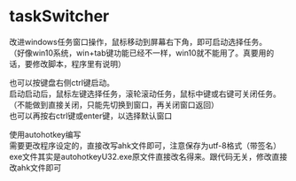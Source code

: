 # taskSwitcher    
改进windows任务窗口操作，鼠标移动到屏幕右下角，即可启动选择任务。     
（好像win10系统，win+tab键功能已经不一样，win10就不能用了。真要用的话，要修改脚本，程序里有说明）

也可以按键盘右侧ctrl键启动。    
启动启动后，鼠标左键选择任务，滚轮滚动任务，鼠标中键或右键可关闭任务。    
（不能做到直接关闭，只能先切换到窗口，再关闭窗口返回）    
也可以再按右ctrl键或enter键，以选择默认窗口    

使用autohotkey编写    
需要更改程序设定的，直接改写ahk文件即可，注意保存为utf-8格式（带签名）    
exe文件其实是autohotkeyU32.exe原文件直接改名得来。跟代码无关，修改直接改ahk文件即可
